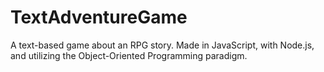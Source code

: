 # TextAdventureGame
A text-based game about an RPG story. Made in JavaScript, with Node.js, and utilizing the Object-Oriented Programming paradigm.
